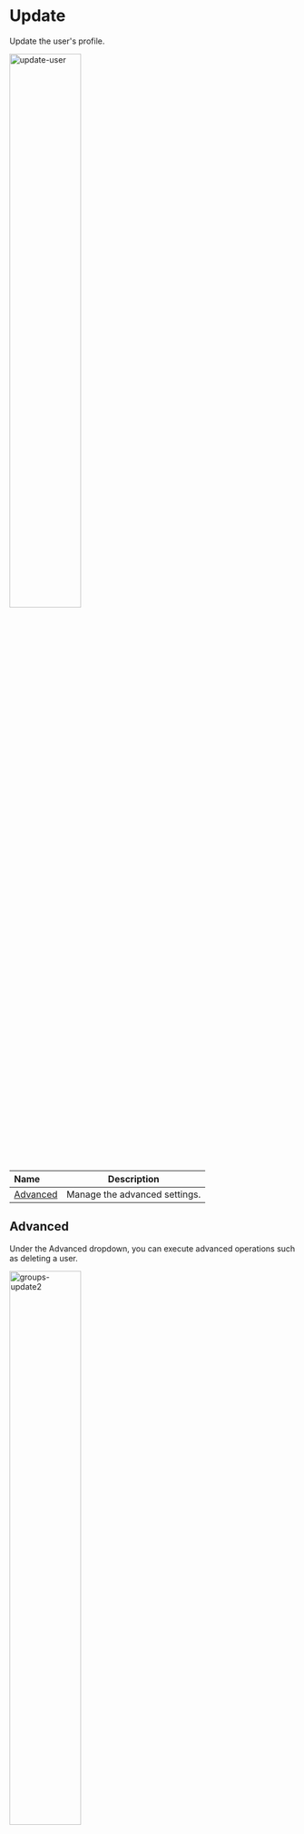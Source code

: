 # Update

Update the user's profile.

<img src="../../../images/update-user.jpg" alt="update-user" style="width: 50%; display: block"></a>

**Name** | **Description** 
:--- | ---
<a href="/users/update/#advanced">Advanced</a> | Manage the advanced settings.

## Advanced

Under the Advanced dropdown, you can execute advanced operations such as deleting a user. 

<img src="../../../images/update-user2.jpg" alt="groups-update2" style="width: 50%; display: block"></a>

**Name** | **Description** 
:--- | ---
Delete | To remove the user, type **DELETE** in all caps into the field and click the red Delete button.

!!! Note: 
Deleting a user will permanently remove the user.
!!!

## Confirm

Once you have completed all the fields, click **Submit** to apply your changes.
